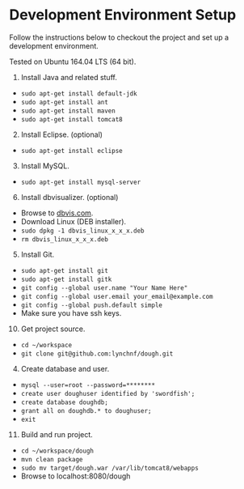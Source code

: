 Development Environment Setup
=============================

Follow the instructions below to checkout the project and set up a development environment.

Tested on Ubuntu 164.04 LTS (64 bit).

1. Install Java and related stuff.
  - `sudo apt-get install default-jdk`
  - `sudo apt-get install ant`
  - `sudo apt-get install maven`
  - `sudo apt-get install tomcat8`
  
2. Install Eclipse. (optional)
  - `sudo apt-get install eclipse`

3. Install MySQL.
  - `sudo apt-get install mysql-server`

6. Install dbvisualizer. (optional)
  - Browse to [dbvis.com](http://www.dbvis.com/).
  - Download Linux (DEB installer).
  - `sudo dpkg -1 dbvis_linux_x_x_x.deb`
  - `rm dbvis_linux_x_x_x.deb`

5. Install Git.
  - `sudo apt-get install git`
  - `sudo apt-get install gitk`
  - `git config --global user.name "Your Name Here"`
  - `git config --global user.email your_email@example.com`
  - `git config --global push.default simple`
  - Make sure you have ssh keys.

10. Get project source.
  - `cd ~/workspace`
  - `git clone git@github.com:lynchnf/dough.git`

4. Create database and user.
  - `mysql --user=root --password=********`
  - `create user doughuser identified by 'swordfish';`
  - `create database doughdb;`
  - `grant all on doughdb.* to doughuser;`
  - `exit`

11. Build and run project.
  - `cd ~/workspace/dough`
  - `mvn clean package`
  - `sudo mv target/dough.war /var/lib/tomcat8/webapps`
  - Browse to localhost:8080/dough
